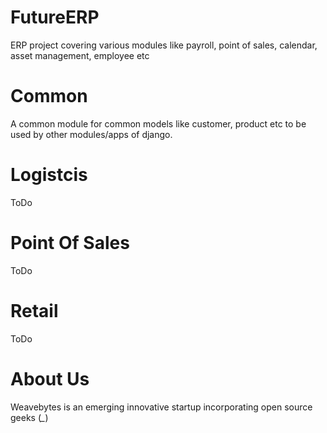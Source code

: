# FutureERP
ERP project covering various modules like payroll, point of sales, calendar, asset management, employee etc

# Common 

 A common module for common models like customer, product etc to be used by other modules/apps of django.

# Logistcis
 
  ToDo

# Point Of Sales

  ToDo

# Retail

  ToDo


# About Us

  Weavebytes is an emerging innovative startup incorporating open source geeks (*_*)
